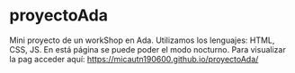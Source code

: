 # proyectoAda
Mini proyecto de un workShop en Ada. Utilizamos los lenguajes: HTML, CSS, JS.
En está página se puede poder el modo nocturno.
Para visualizar la pag acceder aquí: https://micautn190600.github.io/proyectoAda/

